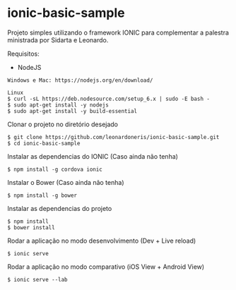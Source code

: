 # ionic-basic-sample
Projeto simples utilizando o framework IONIC para complementar a palestra ministrada por Sidarta e Leonardo.

Requisitos:
- NodeJS
```
Windows e Mac: https://nodejs.org/en/download/
```
```
Linux
$ curl -sL https://deb.nodesource.com/setup_6.x | sudo -E bash -
$ sudo apt-get install -y nodejs
$ sudo apt-get install -y build-essential
```


Clonar o projeto no diretório desejado
```
$ git clone https://github.com/leonardoneris/ionic-basic-sample.git
$ cd ionic-basic-sample
```

Instalar as dependencias do IONIC (Caso ainda não tenha)
```
$ npm install -g cordova ionic
```

Instalar o Bower (Caso ainda não tenha)
```
$ npm install -g bower
```

Instalar as dependencias do projeto
```
$ npm install
$ bower install
```

Rodar a aplicação no modo desenvolvimento (Dev + Live reload)
```
$ ionic serve
```

Rodar a aplicação no modo comparativo (iOS View + Android View)
```
$ ionic serve --lab
```
